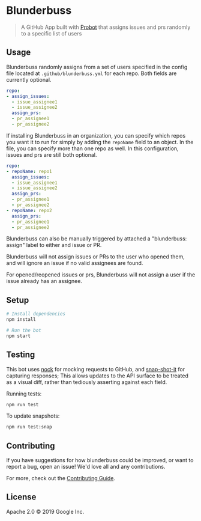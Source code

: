 # Blunderbuss

> A GitHub App built with [Probot](https://github.com/probot/probot) that assigns issues and prs 
randomly to a specific list of users

## Usage

Blunderbuss randomly assigns from a set of users specified in the config file located at 
`.github/blunderbuss.yml` for each repo. Both fields are currently optional. 

```yaml
repo:
- assign_issues:
  - issue_assignee1
  - issue_assignee2
  assign_prs:
  - pr_assignee1
  - pr_assignee2
```

If installing Blunderbuss in an organization, you can specify which repos you want it to run for simply
by adding the ```repoName``` field to an object. In the file, you can specify more than one repo as well. 
In this configuration, issues and prs are still both optional.

```yaml
repo:
- repoName: repo1
  assign_issues:
  - issue_assignee1
  - issue_assignee2
  assign_prs:
  - pr_assignee1
  - pr_assignee2
- repoName: repo2
  assign_prs:
  - pr_assignee1
  - pr_assignee2
```

Blunderbuss can also be manually triggered by attached a "blunderbuss: assign" label to either and 
issue or PR.

Blunderbuss will not assign issues or PRs to the user who opened them, and will ignore an issue
if no valid assignees are found. 

For opened/reopened issues or prs, Blunderbuss will not assign a user if the issue already has an
assignee.

## Setup

```sh
# Install dependencies
npm install

# Run the bot
npm start
```

## Testing

This bot uses [nock](https://www.npmjs.com/package/nock) for mocking requests
to GitHub, and [snap-shot-it](https://www.npmjs.com/package/snap-shot-it) for capturing
responses; This allows updates to the API surface to be treated as a visual diff,
rather than tediously asserting against each field.

Running tests:

```sh
npm run test
```

To update snapshots:

```sh
npm run test:snap
```

## Contributing

If you have suggestions for how blunderbuss could be improved, or want to report a bug, open an issue! We'd love all and any contributions.

For more, check out the [Contributing Guide](CONTRIBUTING.md).

## License

Apache 2.0 © 2019 Google Inc.

